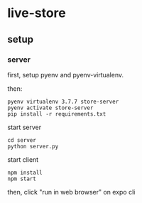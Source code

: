 # live-store

## setup
### server
first, setup pyenv and pyenv-virtualenv.

then:
```
pyenv virtualenv 3.7.7 store-server
pyenv activate store-server
pip install -r requirements.txt
```
start server
```
cd server
python server.py
```
start client
```
npm install
npm start
```
then, click "run in web browser" on expo cli
